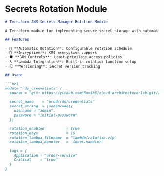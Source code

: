 
# Secrets Rotation Module 

```markdown
# Terraform AWS Secrets Manager Rotation Module

A Terraform module for implementing secure secret storage with automatic rotation in AWS Secrets Manager.

## Features

- 🔄 **Automatic Rotation**: Configurable rotation schedule
- 🔐 **Encryption**: KMS encryption support
- 🛡️ **IAM Controls**: Least-privilege access policies
- λ **Lambda Integration**: Built-in rotation function setup
- 🗓️ **Versioning**: Secret version tracking

## Usage

```hcl
module "rds_credentials" {
  source = "git::https://github.com/Ravik5/cloud-architecture-lab.git//modules/secret-rotation?ref=v1.0.0"

  secret_name    = "prod/rds/credentials"
  secret_string  = jsonencode({
    username = "admin",
    password = "initial-password"
  })

  rotation_enabled          = true
  rotation_days             = 15
  rotation_lambda_filename  = "lambda/rotation.zip"
  rotation_lambda_handler   = "index.handler"

  tags = {
    Application = "order-service"
    Critical    = "true"
  }
}